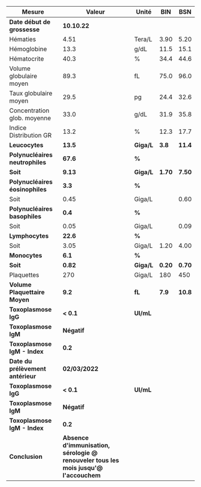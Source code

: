|              Mesure             |                                       Valeur                                       |   Unité  |   BIN  |   BSN  |
|---------------------------------|------------------------------------------------------------------------------------|----------|--------|--------|
|   **Date début de grossesse**   |                                    **10.10.22**                                    |          |        |        |
|             Hématies            |                                        4.51                                        |  Tera/L  |  3.90  |  5.20  |
|           Hémoglobine           |                                        13.3                                        |   g/dL   |  11.5  |  15.1  |
|           Hématocrite           |                                        40.3                                        |     %    |  34.4  |  44.6  |
|     Volume globulaire moyen     |                                        89.3                                        |    fL    |  75.0  |  96.0  |
|      Taux globulaire moyen      |                                        29.5                                        |    pg    |  24.4  |  32.6  |
|   Concentration glob. moyenne   |                                        33.0                                        |   g/dL   |  31.9  |  35.8  |
|      Indice Distribution GR     |                                        13.2                                        |     %    |  12.3  |  17.7  |
|          **Leucocytes**         |                                      **13.5**                                      |**Giga/L**| **3.8**|**11.4**|
| **Polynucléaires neutrophiles** |                                      **67.6**                                      |   **%**  |        |        |
|             **Soit**            |                                      **9.13**                                      |**Giga/L**|**1.70**|**7.50**|
| **Polynucléaires éosinophiles** |                                       **3.3**                                      |   **%**  |        |        |
|               Soit              |                                        0.45                                        |  Giga/L  |        |  0.60  |
|  **Polynucléaires basophiles**  |                                       **0.4**                                      |   **%**  |        |        |
|               Soit              |                                        0.05                                        |  Giga/L  |        |  0.09  |
|         **Lymphocytes**         |                                      **22.6**                                      |   **%**  |        |        |
|               Soit              |                                        3.05                                        |  Giga/L  |  1.20  |  4.00  |
|          **Monocytes**          |                                       **6.1**                                      |   **%**  |        |        |
|             **Soit**            |                                      **0.82**                                      |**Giga/L**|**0.20**|**0.70**|
|            Plaquettes           |                                         270                                        |  Giga/L  |   180  |   450  |
|  **Volume Plaquettaire Moyen**  |                                       **9.2**                                      |  **fL**  | **7.9**|**10.8**|
|       **Toxoplasmose IgG**      |                                      **< 0.1**                                     | **UI/mL**|        |        |
|       **Toxoplasmose IgM**      |                                     **Négatif**                                    |          |        |        |
|   **Toxoplasmose IgM - Index**  |                                       **0.2**                                      |          |        |        |
|**Date du prélèvement antérieur**|                                   **02/03/2022**                                   |          |        |        |
|       **Toxoplasmose IgG**      |                                      **< 0.1**                                     | **UI/mL**|        |        |
|       **Toxoplasmose IgM**      |                                     **Négatif**                                    |          |        |        |
|   **Toxoplasmose IgM - Index**  |                                       **0.2**                                      |          |        |        |
|          **Conclusion**         |**Absence d'immunisation, sérologie @ renouveler tous les mois jusqu'@ l'accouchem**|          |        |        |